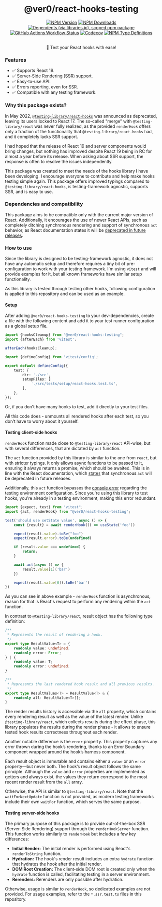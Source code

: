 <div align="center">
<h1>@ver0/react-hooks-testing</h1>

[![NPM Version](https://img.shields.io/npm/v/%40ver0%2Freact-hooks-testing?style=flat-square)](https://www.npmjs.com/package/@ver0/react-hooks-testing)
[![NPM Downloads](https://img.shields.io/npm/dm/%40ver0%2Freact-hooks-testing?style=flat-square)](https://www.npmjs.com/package/@ver0/react-hooks-testing)
[![Dependents (via libraries.io), scoped npm package](https://img.shields.io/librariesio/dependents/npm/%40ver0/react-hooks-testing?style=flat-square)](https://www.npmjs.com/package/@ver0/react-hooks-testing)
[![GitHub Actions Workflow Status](https://img.shields.io/github/actions/workflow/status/ver0-project/react-hooks-testing/ci.yml?style=flat-square)](https://github.com/ver0-project/react-hooks-testing/actions)
[![Codecov](https://img.shields.io/codecov/c/github/ver0-project/react-hooks-testing?token=Y2K96S71RH&style=flat-square)](https://app.codecov.io/gh/ver0-project/react-hooks-testing)
[![NPM Type Definitions](https://img.shields.io/npm/types/%40ver0%2Freact-hooks-testing?style=flat-square)](https://www.npmjs.com/package/@ver0/react-hooks-testing)

<p><br/>🧪 Test your React hooks with ease!</p>
</div>

### Features

- ✅ Supports React 19.
- ✅ Server-Side Rendering (SSR) support.
- ✅ Easy-to-use API.
- ✅ Errors reporting, even for SSR.
- ✅ Compatible with any testing framework.

### Why this package exists?

In May 2022, [
`@testing-library/react-hooks`](https://github.com/testing-library/react-hooks-testing-library/issues/849)
was announced as deprecated, leaving its users locked to React 17. The so-called "merge" with
`@testing-library/react` was never fully realized, as the provided `renderHook` offers only a
fraction of the functionality that `@testing-library/react-hooks` had, and it completely lacks SSR
support.

I had hoped that the release of React 19 and server components would bring changes, but nothing has
improved despite React 19 being in RC for almost a year before its release. When asking about SSR
support, the response is often to resolve the issues independently.

This package was created to meet the needs of the hooks library I have been developing. I encourage
everyone to contribute and help make hooks testing simple again. This package offers improved
typings compared to `@testing-library/react-hooks`, is testing-framework agnostic, supports SSR, and
is easy to use.

### Dependencies and compatibility

This package aims to be compatible only with the current major version of React. Additionally,
it encourages the use of newer React APIs, such as completely ditching synchronous rendering
and support of synchronous `act` behavior, as React documentation states it will
be [deprecated in future releases](https://react.dev/reference/react/act#await-act-async-actfn).

### How to use

Since the library is designed to be testing-framework agnostic, it does not have any automatic setup
and therefore requires a tiny bit of pre-configuration to work with your testing framework. I'm
using `vitest` and will provide examples for it, but all known frameworks have similar setup
functionality.

As this library is tested through testing other hooks, following configuration is applied to this
repository and can be used as an example.

#### Setup

After adding `@ver0/react-hooks-testing` to your dev-dependencies, create a file with the following
content and add it to your test runner configuration as a global setup file.

```ts filename="react-hooks.test.ts"
import {hooksCleanup} from "@ver0/react-hooks-testing";
import {afterEach} from 'vitest';

afterEach(hooksCleanup);
```

```ts filename="vitest.config.ts"
import {defineConfig} from 'vitest/config';

export default defineConfig({
	test: {
		dir: './src',
		setupFiles: [
			'./src/tests/setup/react-hooks.test.ts',
		],
	},
});
```

Or, if you don't have many hooks to test, add it directly to your test files.

All this code does - unmounts all rendered hooks after each test, so you don't have to worry about
it yourself.

#### Testing client-side hooks

`renderHook` function made close to `@testing-library/react` API-wise, but with several differences,
that are dictated by `act` function.

The `act` function provided by this library is similar to the one from `react`, but with stricter
typings. It only allows async functions to be passed to it, ensuring it always returns a promise,
which should be awaited. This is in line with the React documentation,
which [states](https://react.dev/reference/react/act#await-act-async-actfn) that synchronous
`act` will be deprecated in future releases.

Additionally, this `act` function bypasses
the [console error](https://react.dev/reference/react/act#error-the-current-testing-environment-is-not-configured-to-support-act)
regarding the testing environment configuration. Since you're using this library to test hooks,
you're already in a testing environment, making this error redundant.

```ts filename="useState.test.ts"
import {expect, test} from "vitest";
import {act, renderHook} from "@ver0/react-hooks-testing";

test('should use setState value', async () => {
	const {result} = await renderHook(() => useState('foo'))

	expect(result.value).toBe("foo")
	expect(result.error).toBe(undefined)

	if (result.value === undefined) {
		return;
	}

	await act(async () => {
		result.value[1]('bar')
	})

	expect(result.value[0]).toBe('bar')
})
```

As you can see in above example - `renderHook` function is asynchronous, reason for that is React's
request to perform any rendering within the `act` function.

In contrast to `@testing-library/react`, result object has the following type definition:

```ts
/**
 * Represents the result of rendering a hook.
 */
export type ResultValue<T> = {
	readonly value: undefined;
	readonly error: Error;
} | {
	readonly value: T;
	readonly error: undefined;
}

/**
 * Represents the last rendered hook result and all previous results.
 */
export type ResultValues<T> = ResultValue<T> & {
	readonly all: ResultValue<T>[];
}
```

The render results history is accessible via the `all` property, which contains every rendering
result as well as the value of the latest render. Unlike `@testing-library/react`, which collects
results during the effect phase, this library populates the results during the render phase - it
allows to ensure tested hook results correctness throughout each render.

Another notable difference is the `error` property. This property captures any error thrown during
the hook’s rendering, thanks to an Error Boundary component wrapped around the hook’s harness
component.

Each result object is immutable and contains either a `value` or an `error` property—but never both.
The hook’s result object follows the same principle. Although the `value` and `error` properties are
implemented as getters and always exist, the values they return correspond to the most recent render
result from the `all` array.

Otherwise, the API is similar to `@testing-library/react`. Note that the `waitForNextUpdate`
function is not provided, as modern testing frameworks include their own `waitFor` function, which
serves the same purpose.

#### Testing server-side hooks

The primary purpose of this package is to provide out-of-the-box SSR (Server-Side Rendering) support
through the `renderHookServer` function. This function works similarly to `renderHook` but includes
a few key differences:

- **Initial Render:** The initial render is performed using React's `renderToString` function.
- **Hydration:** The hook's render result includes an extra `hydrate` function that hydrates the
	hook after the initial render.
- **DOM Root Creation:** The client-side DOM root is created only when the `hydrate` function is
	called, facilitating testing in a server environment.
- **Rerenders:** Rerenders are only possible after hydration.

Otherwise, usage is similar to `renderHook`, so dedicated examples are not provided. For usage
examples, refer to the `*.ssr.test.ts` files in this repository.
